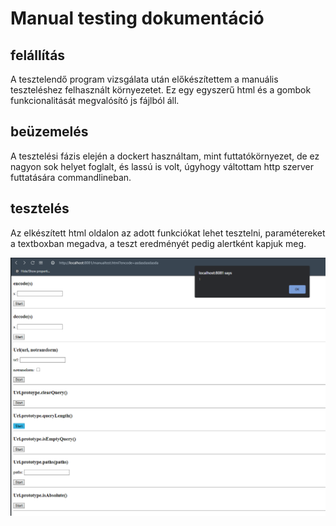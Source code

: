 # Manual testing dokumentáció

## felállítás

A tesztelendő program vizsgálata után előkészítettem a manuális teszteléshez felhasznált környezetet.
Ez egy egyszerű html és a gombok funkcionalitását megvalósító js fájlból áll.

## beüzemelés

A tesztelési fázis elején a dockert használtam, mint futtatókörnyezet, de ez nagyon sok helyet foglalt, és lassú is volt,
úgyhogy váltottam http szerver futtatására commandlineban.

## tesztelés

Az elkészített html oldalon az adott funkciókat lehet tesztelni, paramétereket a textboxban megadva,
a teszt eredményét pedig alertként kapjuk meg.

![](images/manual2.png)